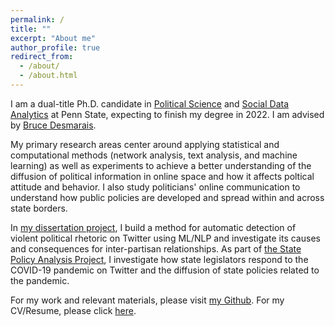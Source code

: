 ```yaml
---
permalink: /
title: ""
excerpt: "About me"
author_profile: true
redirect_from: 
  - /about/
  - /about.html
---
```


I am a dual-title Ph.D. candidate in [Political Science](https://polisci.la.psu.edu) and [Social Data Analytics](https://soda.la.psu.edu) at Penn State, expecting to finish my degree in 2022. I am advised by [Bruce Desmarais](http://brucedesmarais.com).

My primary research areas center around applying statistical and computational methods (network analysis, text analysis, and machine learning) as well as experiments to achieve a better understanding of the diffusion of political information in online space and how it affects poltical attitude and behavior. I also study politicians' online communication to understand how public policies are developed and spread within and across state borders.

In [my dissertation project](https://taegyoon-kim.github.io/research/), I build a method for automatic detection of violent political rhetoric on Twitter using ML/NLP and investigate its causes and consequences for inter-partisan relationships. As part of [the State Policy Analysis Project](https://sites.psu.edu/spap/), I investigate how state legislators respond to the COVID-19 pandemic on Twitter and the diffusion of state policies related to the pandemic. 

For my work and relevant materials, please visit [my Github](https://github.com/taegyoon-kim). For my CV/Resume, please click [here](https://github.com/taegyoon-kim/taegyoon-kim.github.io/blob/master/_pages/Resume_TaegyoonKim_22Dec2020.pdf). 


